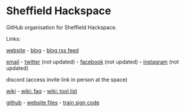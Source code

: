 # Sheffield Hackspace

GitHub organisation for Sheffield Hackspace.

Links:

[website](https://www.sheffieldhackspace.org.uk/) - [blog](https://www.sheffieldhackspace.org.uk/blog/) - [blog rss feed](https://www.sheffieldhackspace.org.uk/feed.xml)

[email](mailto:trustees@sheffieldhackspace.org.uk) - [twitter](https://twitter.com/@shhmakers) (not updated) - [facebook](https://www.facebook.com/SHHMakers) (not updated) - [instagram](https://instagram.com/SHHMakers) (not updated)

discord (access invite link in person at the space)

[wiki](https://wiki.shhm.uk/) - [wiki: faq](https://wiki.shhm.uk/dokuwiki/doku.php?id=faq) - [wiki: tool list](https://wiki.shhm.uk/dokuwiki/doku.php?id=tools)

[github](https://github.com/sheffieldhackspace/) - [website files](https://github.com/sheffieldhackspace/Public-Website) - [train sign code](https://github.com/sheffieldhackspace/train-signs)
